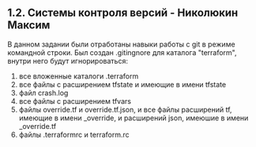 ## 1.2. Системы контроля версий - Николюкин Максим

В данном задании были отработаны навыки работы с git в режиме командной строки.
Был создан .gitingnore для каталога "terraform", внутри него будут игнорироваться:
1. все вложенные каталоги .terraform
2. все файлы с расширением tfstate и имеющие в имени tfstate
3. файл crash.log
4. все файлы с расширением tfvars
5. файлы override.tf и override.tf.json, и все файлы расширений tf, имеющие в имени _override, и расширений json, имеюшие в имени _override.tf
6. файлы .terraformrc и terraform.rc